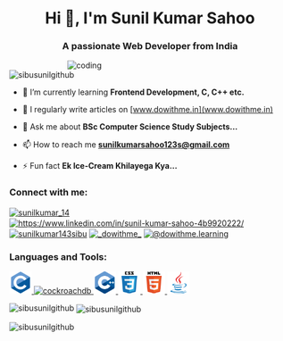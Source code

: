 <h1 align="center">Hi 👋, I'm Sunil Kumar Sahoo</h1>
<h3 align="center">A passionate Web Developer from India</h3>

<img align="right" alt="coding" width="400" src="https://miro.medium.com/max/1360/0*7Q3yvSIv_t0ioJ-Z.gif">

<p align="left"> <img src="https://komarev.com/ghpvc/?username=sibusunilgithub&label=Profile%20views&color=0e75b6&style=flat" alt="sibusunilgithub" /> </p>

- 🌱 I’m currently learning **Frontend Development, C, C++ etc.**

- 📝 I regularly write articles on [www.dowithme.in](www.dowithme.in)

- 💬 Ask me about **BSc Computer Science Study Subjects...**

- 📫 How to reach me **sunilkumarsahoo123s@gmail.com**

- ⚡ Fun fact **Ek Ice-Cream Khilayega Kya...**

<h3 align="left">Connect with me:</h3>
<p align="left">
<a href="https://twitter.com/sunilkumar_14" target="blank"><img align="center" src="https://raw.githubusercontent.com/rahuldkjain/github-profile-readme-generator/master/src/images/icons/Social/twitter.svg" alt="sunilkumar_14" height="30" width="40" /></a>
<a href="https://linkedin.com/in/https://www.linkedin.com/in/sunil-kumar-sahoo-4b9920222/" target="blank"><img align="center" src="https://raw.githubusercontent.com/rahuldkjain/github-profile-readme-generator/master/src/images/icons/Social/linked-in-alt.svg" alt="https://www.linkedin.com/in/sunil-kumar-sahoo-4b9920222/" height="30" width="40" /></a>
<a href="https://fb.com/sunilkumar143sibu" target="blank"><img align="center" src="https://raw.githubusercontent.com/rahuldkjain/github-profile-readme-generator/master/src/images/icons/Social/facebook.svg" alt="sunilkumar143sibu" height="30" width="40" /></a>
<a href="https://instagram.com/_dowithme_" target="blank"><img align="center" src="https://raw.githubusercontent.com/rahuldkjain/github-profile-readme-generator/master/src/images/icons/Social/instagram.svg" alt="_dowithme_" height="30" width="40" /></a>
<a href="https://www.youtube.com/c/@dowithme.learning" target="blank"><img align="center" src="https://raw.githubusercontent.com/rahuldkjain/github-profile-readme-generator/master/src/images/icons/Social/youtube.svg" alt="@dowithme.learning" height="30" width="40" /></a>
</p>

<h3 align="left">Languages and Tools:</h3>
<p align="left"> <a href="https://www.cprogramming.com/" target="_blank" rel="noreferrer"> <img src="https://raw.githubusercontent.com/devicons/devicon/master/icons/c/c-original.svg" alt="c" width="40" height="40"/> </a> <a href="https://www.cockroachlabs.com/product/cockroachdb/" target="_blank" rel="noreferrer"> <img src="https://cdn.worldvectorlogo.com/logos/cockroachdb.svg" alt="cockroachdb" width="40" height="40"/> </a> <a href="https://www.w3schools.com/cpp/" target="_blank" rel="noreferrer"> <img src="https://raw.githubusercontent.com/devicons/devicon/master/icons/cplusplus/cplusplus-original.svg" alt="cplusplus" width="40" height="40"/> </a> <a href="https://www.w3schools.com/css/" target="_blank" rel="noreferrer"> <img src="https://raw.githubusercontent.com/devicons/devicon/master/icons/css3/css3-original-wordmark.svg" alt="css3" width="40" height="40"/> </a> <a href="https://www.w3.org/html/" target="_blank" rel="noreferrer"> <img src="https://raw.githubusercontent.com/devicons/devicon/master/icons/html5/html5-original-wordmark.svg" alt="html5" width="40" height="40"/> </a> <a href="https://www.java.com" target="_blank" rel="noreferrer"> <img src="https://raw.githubusercontent.com/devicons/devicon/master/icons/java/java-original.svg" alt="java" width="40" height="40"/> </a> </p>

<p><img align="left" src="https://github-readme-stats.vercel.app/api/top-langs?username=sibusunilgithub&show_icons=true&locale=en&layout=compact" alt="sibusunilgithub" /></p>

<p>&nbsp;<img align="center" src="https://github-readme-stats.vercel.app/api?username=sibusunilgithub&show_icons=true&locale=en" alt="sibusunilgithub" /></p>

<p><img align="center" src="https://github-readme-streak-stats.herokuapp.com/?user=sibusunilgithub&" alt="sibusunilgithub" /></p>
